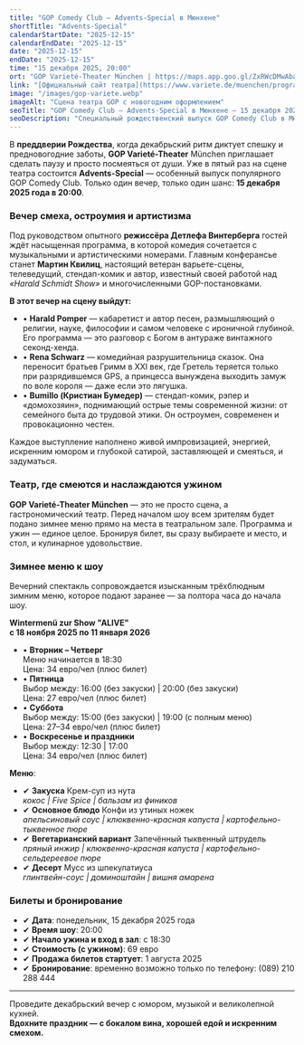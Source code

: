 ```yaml
---
title: "GOP Comedy Club – Advents-Special в Мюнхене"
shortTitle: "Advents-Special"
calendarStartDate: "2025-12-15"
calendarEndDate: "2025-12-15"
date: "2025-12-15"
endDate: "2025-12-15"
time: "15 декабря 2025, 20:00"
ort: "GOP Varieté-Theater München | https://maps.app.goo.gl/ZxRWcDMwAbaqQPsm8"
link: "[Официальный сайт театра](https://www.variete.de/muenchen/programm/gop-comedy-club-adventsspecial)"
image: "/images/gop-variete.webp"
imageAlt: "Сцена театра GOP с новогодним оформлением"
seoTitle: "GOP Comedy Club – Advents-Special в Мюнхене — 15 декабря 2025"
seoDescription: "Специальный рождественский выпуск GOP Comedy Club в Мюнхене: комики, живые выступления, ужин и хорошее настроение. Бронируйте билеты заранее!"
---
```


В **преддверии Рождества**, когда декабрьский ритм диктует спешку и предновогодние заботы, **GOP Varieté-Theater** München приглашает сделать паузу и просто посмеяться от души. Уже в пятый раз на сцене театра состоится **Advents-Special** — особенный выпуск популярного GOP Comedy Club. Только один вечер, только один шанс: **15 декабря 2025 года в 20:00**.

### Вечер смеха, остроумия и артистизма

Под руководством опытного **режиссёра Детлефа Винтерберга** гостей ждёт насыщенная программа, в которой комедия сочетается с музыкальными и артистическими номерами. Главным конферансье станет **Мартин Квилиц**, настоящий ветеран варьете-сцены, телеведущий, стендап-комик и автор, известный своей работой над _«Harald Schmidt Show»_ и многочисленными GOP-постановками.

**В этот вечер на сцену выйдут:**
- • **Harald Pomper** — кабаретист и автор песен, размышляющий о религии, науке, философии и самом человеке с ироничной глубиной. Его программа — это разговор с Богом в антураже винтажного секонд-хенда.
- • **Rena Schwarz** — комедийная разрушительница сказок. Она переносит братьев Гримм в XXI век, где Гретель теряется только при разрядившемся GPS, а принцесса вынуждена выходить замуж по воле короля — даже если это лягушка.
- • **Bumillo (Кристиан Бумедер)** — стендап-комик, рэпер и «домохозяин», поднимающий острые темы современной жизни: от семейного быта до трудовой этики. Он остроумен, современен и провокационно честен.

Каждое выступление наполнено живой импровизацией, энергией, искренним юмором и глубокой сатирой, заставляющей и смеяться, и задуматься.

### Театр, где смеются и наслаждаются ужином

**GOP Varieté-Theater München** — это не просто сцена, а гастрономический театр. Перед началом шоу всем зрителям будет подано зимнее меню прямо на места в театральном зале. Программа и ужин — единое целое. Бронируя билет, вы сразу выбираете и место, и стол, и кулинарное удовольствие.

### Зимнее меню к шоу

Вечерний спектакль сопровождается изысканным трёхблюдным зимним меню, которое подают заранее — за полтора часа до начала шоу.

**Wintermenü zur Show "ALIVE"**  
**с 18 ноября 2025 по 11 января 2026**

- • **Вторник – Четверг**  
  Меню начинается в 18:30  
  Цена: 34 евро/чел (плюс билет)
- • **Пятница**  
  Выбор между: 16:00 (без закуски) | 20:00 (без закуски)  
  Цена: 27 евро/чел (плюс билет)
- • **Суббота**  
  Выбор между: 15:00 (без закуски) | 19:00 (с полным меню)  
  Цена: 27–34 евро/чел (плюс билет)
- • **Воскресенье и праздники**  
  Выбор между: 12:30 | 17:00  
  Цена: 34 евро/чел (плюс билет)

**Меню**:

- ✔ **Закуска** Крем-суп из нута  
  _кокос | Five Spice | бальзам из фиников_
- ✔ **Основное блюдо** Конфи из утиных ножек  
  _апельсиновый соус | клюквенно-красная капуста | картофельно-тыквенное пюре_
- ✔ **Вегетарианский вариант** Запечённый тыквенный штрудель  
  _пряный инжир | клюквенно-красная капуста | картофельно-сельдереевое пюре_
- ✔ **Десерт** Мусс из шпекулатиуса  
  _глинтвейн-соус | доминоштайн | вишня амарена_

### Билеты и бронирование

- ✔ **Дата**: понедельник, 15 декабря 2025 года
- ✔ **Время шоу**: 20:00
- ✔ **Начало ужина и вход в зал**: с 18:30
- ✔ **Стоимость (с ужином)**: 69 евро
- ✔ **Продажа билетов стартует**: 1 августа 2025
- ✔ **Бронирование**: временно возможно только по телефону: (089) 210 288 444

---

Проведите декабрьский вечер с юмором, музыкой и великолепной кухней.  
**Вдохните праздник — с бокалом вина, хорошей едой и искренним смехом.**
